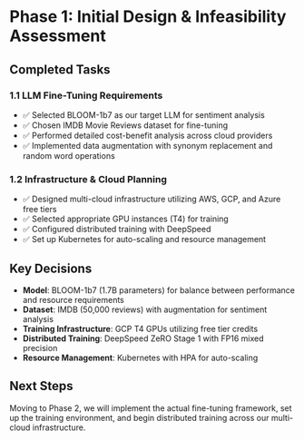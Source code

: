 # Phase 1: Initial Design & Infeasibility Assessment

## Completed Tasks

### 1.1 LLM Fine-Tuning Requirements
- ✅ Selected BLOOM-1b7 as our target LLM for sentiment analysis
- ✅ Chosen IMDB Movie Reviews dataset for fine-tuning
- ✅ Performed detailed cost-benefit analysis across cloud providers
- ✅ Implemented data augmentation with synonym replacement and random word operations

### 1.2 Infrastructure & Cloud Planning
- ✅ Designed multi-cloud infrastructure utilizing AWS, GCP, and Azure free tiers
- ✅ Selected appropriate GPU instances (T4) for training
- ✅ Configured distributed training with DeepSpeed
- ✅ Set up Kubernetes for auto-scaling and resource management

## Key Decisions

- **Model**: BLOOM-1b7 (1.7B parameters) for balance between performance and resource requirements
- **Dataset**: IMDB (50,000 reviews) with augmentation for sentiment analysis
- **Training Infrastructure**: GCP T4 GPUs utilizing free tier credits
- **Distributed Training**: DeepSpeed ZeRO Stage 1 with FP16 mixed precision
- **Resource Management**: Kubernetes with HPA for auto-scaling

## Next Steps
Moving to Phase 2, we will implement the actual fine-tuning framework, set up the training environment, and begin distributed training across our multi-cloud infrastructure.
